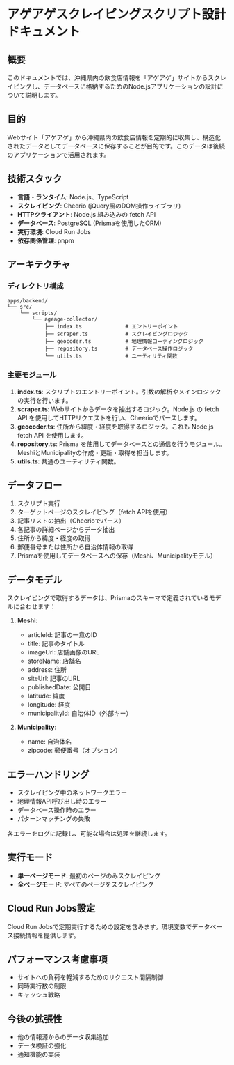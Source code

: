 # アゲアゲスクレイピングスクリプト設計ドキュメント

## 概要

このドキュメントでは、沖縄県内の飲食店情報を「アゲアゲ」サイトからスクレイピングし、データベースに格納するためのNode.jsアプリケーションの設計について説明します。

## 目的

Webサイト「アゲアゲ」から沖縄県内の飲食店情報を定期的に収集し、構造化されたデータとしてデータベースに保存することが目的です。このデータは後続のアプリケーションで活用されます。

## 技術スタック

- **言語・ランタイム**: Node.js、TypeScript
- **スクレイピング**: Cheerio (jQuery風のDOM操作ライブラリ)
- **HTTPクライアント**: Node.js 組み込みの fetch API
- **データベース**: PostgreSQL (Prismaを使用したORM)
- **実行環境**: Cloud Run Jobs
- **依存関係管理**: pnpm

## アーキテクチャ

### ディレクトリ構成

```
apps/backend/
└── src/
    └── scripts/
        └── ageage-collector/
            ├── index.ts              # エントリーポイント
            ├── scraper.ts            # スクレイピングロジック
            ├── geocoder.ts           # 地理情報コーディングロジック
            ├── repository.ts         # データベース操作ロジック
            └── utils.ts              # ユーティリティ関数
```

### 主要モジュール

1. **index.ts**: スクリプトのエントリーポイント。引数の解析やメインロジックの実行を行います。
2. **scraper.ts**: Webサイトからデータを抽出するロジック。Node.js の fetch API を使用してHTTPリクエストを行い、Cheerioでパースします。
3. **geocoder.ts**: 住所から緯度・経度を取得するロジック。これも Node.js fetch API を使用します。
4. **repository.ts**: Prisma を使用してデータベースとの通信を行うモジュール。MeshiとMunicipalityの作成・更新・取得を担当します。
5. **utils.ts**: 共通のユーティリティ関数。

## データフロー

1. スクリプト実行
2. ターゲットページのスクレイピング（fetch APIを使用）
3. 記事リストの抽出（Cheerioでパース）
4. 各記事の詳細ページからデータ抽出
5. 住所から緯度・経度の取得
6. 郵便番号または住所から自治体情報の取得
7. Prismaを使用してデータベースへの保存（Meshi、Municipalityモデル）

## データモデル

スクレイピングで取得するデータは、Prismaのスキーマで定義されているモデルに合わせます：

1. **Meshi**:
   - articleId: 記事の一意のID
   - title: 記事のタイトル
   - imageUrl: 店舗画像のURL
   - storeName: 店舗名
   - address: 住所
   - siteUrl: 記事のURL
   - publishedDate: 公開日
   - latitude: 緯度
   - longitude: 経度
   - municipalityId: 自治体ID（外部キー）

2. **Municipality**:
   - name: 自治体名
   - zipcode: 郵便番号（オプション）

## エラーハンドリング

- スクレイピング中のネットワークエラー
- 地理情報API呼び出し時のエラー
- データベース操作時のエラー
- パターンマッチングの失敗

各エラーをログに記録し、可能な場合は処理を継続します。

## 実行モード

- **単一ページモード**: 最初のページのみスクレイピング
- **全ページモード**: すべてのページをスクレイピング

## Cloud Run Jobs設定

Cloud Run Jobsで定期実行するための設定を含みます。環境変数でデータベース接続情報を提供します。

## パフォーマンス考慮事項

- サイトへの負荷を軽減するためのリクエスト間隔制御
- 同時実行数の制限
- キャッシュ戦略

## 今後の拡張性

- 他の情報源からのデータ収集追加
- データ検証の強化
- 通知機能の実装 